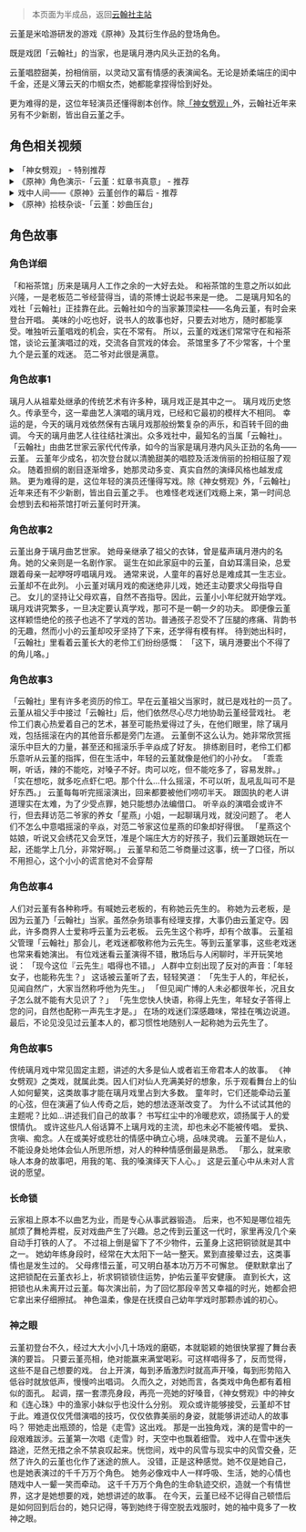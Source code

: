 
> 本页面为半成品，返回[云翰社主站](/)

云堇是米哈游研发的游戏《原神》及其衍生作品的登场角色。

既是戏团「云翰社」的当家，也是璃月港内风头正劲的名角。

云堇唱腔甜美，扮相俏丽，以灵动又富有情感的表演闻名。无论是娇柔端庄的闺中千金，还是义薄云天的巾帼女杰，她都能拿捏得恰到好处。

更为难得的是，这位年轻演员还懂得剧本创作。除[「神女劈观」](#角色相关视频)外，云翰社近年来另有不少新剧，皆出自云堇之手。

## 角色相关视频

<details>
  <summary>「神女劈观」 - 特别推荐</summary>
  <iframe
  src="//player.bilibili.com/player.html?isOutside=true&aid=680467799&bvid=BV1kS4y1T7kK&autoplay=false"
  scrolling="no" border="0" frameborder="no" framespacing="0" allowfullscreen="true"
  width="100%" height="300px"></iframe>
</details>
<details>
  <summary>《原神》角色演示-「云堇：虹章书真意」 - 推荐</summary>
  <iframe
  src="//player.bilibili.com/player.html?isOutside=true&aid=680467799&bvid=BV1zu411m7Vk&autoplay=false"
  scrolling="no" border="0" frameborder="no" framespacing="0" allowfullscreen="true"
  width="100%" height="300px"></iframe>
</details>
<details>
  <summary>戏中人间——《原神》云堇创作的幕后 - 推荐</summary>
  <iframe
  src="//player.bilibili.com/player.html?isOutside=true&aid=680467799&bvid=BV1xL411c7wn&autoplay=false"
  scrolling="no" border="0" frameborder="no" framespacing="0" allowfullscreen="true"
  width="100%" height="300px"></iframe>
</details>
<details>
  <summary>《原神》拾枝杂谈-「云堇：妙曲压台」</summary>
  <iframe
  src="//player.bilibili.com/player.html?isOutside=true&aid=680467799&bvid=BV1Lu411U7Eb&autoplay=false"
  scrolling="no" border="0" frameborder="no" framespacing="0" allowfullscreen="true"
  width="100%" height="300px"></iframe>
</details>

## 角色故事

### 角色详细

「和裕茶馆」历来是璃月人工作之余的一大好去处。
和裕茶馆的生意之所以如此兴隆，一是老板范二爷经营得当，请的茶博士说起书来是一绝。
二是璃月知名的戏社「云翰社」正挂靠在此。云翰社如今的当家兼顶梁柱——名角云堇，有时会来登台开唱。
美味的小吃也好，说书人的故事也好，只要去对地方，随时都能享受。唯独听云堇唱戏的机会，实在不常有。
所以，云堇的戏迷们常常守在和裕茶馆，谈论云堇演唱过的戏，交流各自赏戏的体会。
茶馆里多了不少常客，十个里九个是云堇的戏迷。
范二爷对此很是满意。

### 角色故事1

璃月人从祖辈处继承的传统艺术有许多种，璃月戏正是其中之一。
璃月戏历史悠久。传承至今，这一辈曲艺人演唱的璃月戏，已经和它最初的模样大不相同。
幸运的是，今天的璃月戏依然保有古璃月戏那般纷繁复杂的声乐，和百转千回的曲调。
今天的璃月曲艺人往往结社演出。众多戏社中，最知名的当属「云翰社」。
「云翰社」由曲艺世家云家代代传承，如今的当家是璃月港内风头正劲的名角——云堇。
云堇年少成名，初次登台就以清脆甜美的唱腔及活泼俏丽的扮相征服了观众。
随着担纲的剧目逐渐增多，她那灵动多变、真实自然的演绎风格也越发成熟。
更为难得的是，这位年轻的演员还懂得写戏。除《神女劈观》外，「云翰社」近年来还有不少新剧，皆出自云堇之手。
也难怪老戏迷们戏瘾上来，第一时间总会想到去和裕茶馆打听云堇何时开演。

### 角色故事2

云堇出身于璃月曲艺世家。
她母亲继承了祖父的衣钵，曾是蜚声璃月港内的名角。她的父亲则是一名剧作家。
诞生在如此家庭中的云堇，自幼耳濡目染，总爱跟着母亲一起咿呀哼唱璃月戏。
通常来说，人童年的喜好总是难成其一生志业。云堇却不在此列。
小云堇对璃月戏的痴迷绝非儿戏，她还主动要求父母指导自己。
女儿的坚持让父母欢喜，自然不吝指导。因此，云堇小小年纪就开始学戏。
璃月戏讲究繁多，一旦决定要认真学戏，那可不是一朝一夕的功夫。
即便像云堇这样颖悟绝伦的孩子也逃不了学戏的苦功。普通孩子忍受不了压腿的疼痛、背韵书的无趣，然而小小的云堇却咬牙坚持了下来，还学得有模有样。
待到她出科时，「云翰社」里看着云堇长大的老伶工们纷纷感慨：
「这下，璃月港要出个不得了的角儿咯。」

### 角色故事3

「云翰社」里有许多老资历的伶工。早在云堇祖父当家时，就已是戏社的一员了。
云堇从祖父手中接过「云翰社」后，他们依然尽心尽力地协助云堇经营戏社。
老伶工们衷心热爱着自己的艺术，甚至可能热爱得过了头，在他们眼里，除了璃月戏，包括摇滚在内的其他音乐都是旁门左道。
云堇倒不这么认为。她非常欣赏摇滚乐中巨大的力量，甚至还和摇滚乐手辛焱成了好友。
排练剧目时，老伶工们都乐意听从云堇的指挥，但在生活中，年轻的云堇就像是他们的小孙女。
「乖乖啊，听话，辣的不能吃，对嗓子不好。肉可以吃，但不能吃多了，容易发胖。」
「实在想吃，就多吃点虾仁吧。那个什么…什么摇滚，不可以听，乱吼乱叫可不是好东西。」
云堇每每听完摇滚演出，回来都要被他们唠叨半天。
跟固执的老人讲道理实在太难，为了少受点罪，她只能想办法编借口。
听辛焱的演唱会或许不行，但去拜访范二爷家的养女「星燕」小姐，一起聊璃月戏，就没问题了。
老人们不怎么中意唱摇滚的辛焱，对范二爷家这位星燕的印象却好得很。
「星燕这个姑娘，听说又会绣花又会烹饪，准是个端庄大方的好孩子，我们云堇跟她玩在一起，还能学上几分，非常好啊。」
云堇早和范二爷商量过这事，统一了口径，所以不用担心，这个小小的谎言绝对不会穿帮

### 角色故事4

人们对云堇有各种称呼。有喊她云老板的，有称她云先生的。
称她为云老板，是因为云堇乃「云翰社」当家。虽然杂务琐事有经理支撑，大事仍由云堇定夺。因此，许多商界人士爱称呼云堇为云老板。
云先生这个称呼，却有个故事。
云堇祖父管理「云翰社」那会儿，老戏迷都敬称他为云先生。等到云堇掌事，这些老戏迷也常来看她演出。
有位戏迷看云堇演得不错，散场后与人闲聊时，半开玩笑地说：
「现今这位『云先生』唱得也不错。」
人群中立刻出现了反对的声音：「年轻女子，也能称先生？」
这话被云堇听了去，轻轻笑道：
「先生于人的，年纪长，见闻自然广，大家当然称呼他为先生。」
「但见闻广博的人未必都很年长，况且女子怎么就不能有大见识了？」
「先生您快人快语，称得上先生，年轻女子答得上您的问，自然也配称一声先生才是。」
在场的戏迷们深感趣味，常挂在嘴边说道。最后，不论见没见过云堇本人的，都习惯性地随别人一起称她为云先生了。

### 角色故事5

传统璃月戏中常见固定主题，讲述的大多是仙人或者岩王帝君本人的故事。
《神女劈观》之类戏，就属此类。因人们对仙人充满美好的想象，乐于观看舞台上的仙人如何颦笑，这类故事才能在璃月戏里占到大多数。
童年时，它们还能牵动云堇的心弦，但在演遍了仙人传奇之后，她的想法逐渐改变了。
为什么不试试其他的主题呢？比如…讲述我们自己的故事？
书写红尘中的冷暖悲欢，颂扬属于人的爱恨情仇。
或许这些凡人俗话算不上璃月戏的主流，却也未必不能被传唱。
爱执、贪嗔、痴念。人在或美好或悲壮的情感中确立心境，品味灵魂。
云堇不是仙人，不能设身处地体会仙人所思所想，对人的种种情感倒最是熟悉。
「那么，就来歌咏人本身的故事吧，用我的笔、我的嗓演绎天下人心。」
这是云堇心中从未对人言说的愿望。

### 长命锁

云家祖上原本不以曲艺为业，而是专心从事武器锻造。
后来，也不知是哪位祖先腻烦了舞枪弄棍，反对戏曲产生了兴趣。总之传到云堇这一代时，家里再没几个亲自动手打铁的人了。
不过祖上倒是留下了不少物件，云堇身上这把铜锁就是其中之一。
她幼年练身段时，经常在大太阳下一站一整天。累到直接晕过去，这类事情也是发生过的。
父母疼惜云堇，可又明白基本功万万不可懈怠。
便默默拿出了这把锁配在云堇衣衫上，祈求铜锁锁住运势，护佑云堇平安健康。
直到长大，这把锁也从未离开过云堇。每次演出前，为了回忆那段辛苦又幸福的时光，她都会把它拿出来仔细擦拭。
神色温柔，像是在抚摸自己幼年学戏时那颗赤诚的初心。

### 神之眼

云堇初登台不久，经过大大小小几十场戏的磨砺，本就聪颖的她很快掌握了舞台表演的要旨。
只要云堇亮相，绝对能赢来满堂喝彩。可这样唱得多了，反而觉得，这些不是自己想要的戏。
台上开演，每到矛盾激烈时就高声开嗓，每到形势陷入低谷时就放低声，慢慢吟出唱词。
久而久之，对她而言，各类戏中角色都有着相似的面孔。
起调，摆一套漂亮身段，再亮一亮她的好嗓音，《神女劈观》中的神女和《连心珠》中的渔家小妹似乎也没什么分别。
观众或许能够接受，云堇却不甘于此。难道仅仅凭借演唱的技巧，仅仅依靠美丽的身姿，就能够讲述动人的故事吗？
带她走出瓶颈的，恰是《走雪》这出戏。
那是一出独角戏，演的是雪中的一段艰难跋涉。云堇第一次唱《走雪》时，天空中也飘着细雪。
戏中人在雪中迷失路途，茫然无措之余不禁哀叹起来。恍惚间，戏中的风雪与现实中的风雪交叠，茫然了许久的云堇也化作了迷途的旅人。
没错，正是这种感觉。她不仅是她自己，也是她表演过的千千万万个角色。
她务必像戏中人一样呼吸、生活，她的心情也随戏中人一颦一笑而牵动。
这千千万万个角色的生命轨迹交织，造就一个有情世界，这才是她想要的戏，她想讲述的故事。
在今天，云堇已经不记得自己顿悟后是如何回到后台的，她只记得，等到她终于得空脱去戏服时，她的袖中竟多了一枚神之眼。
